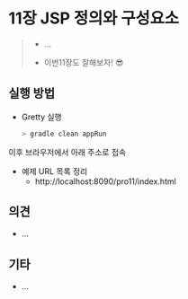 # 11장 JSP 정의와 구성요소

> * ...
>
> * 이번11장도 잘해보자! 😎
>



## 실행 방법

* Gretty 실행
  ```bash
  > gradle clean appRun
  ```
  
  

이후 브라우저에서 아래 주소로 접속

* 예제 URL 목록 정리
  * http://localhost:8090/pro11/index.html



## 의견

* ...



## 기타

* ... 
